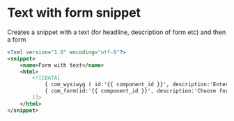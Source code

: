 Text with form snippet
======================

Creates a snippet with a text (for headline, description of form etc) and then a form

```xml
<?xml version="1.0" encoding="utf-8"?>
<snippet>
    <name>Form with text</name>
    <html>
        <![CDATA[
			{ com_wysiwyg ( id:'{{ component_id }}', description:'Enter text here' ) }
			{ com_form(id:'{{ component_id }}', description:'Choose form', disableHeading:'true') }
        ]]>
    </html>
</snippet>